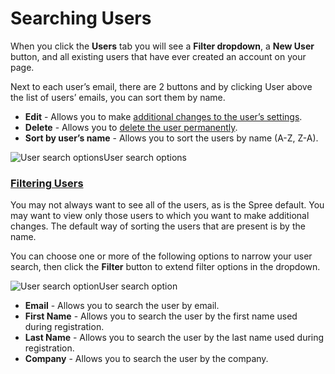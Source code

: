 # Searching Users

When you click the **Users** tab you will see a **Filter dropdown**, a **New User** button, and all existing users that have ever created an account on your page.

Next to each user’s email, there are 2 buttons and by clicking User above the list of users’ emails, you can sort them by name.

* **Edit** - Allows you to make [additional changes to the user’s settings](https://guides.spreecommerce.org/user/users/editing_users.html).
* **Delete** - Allows you to [delete the user permanently](https://guides.spreecommerce.org/user/users/deleting_users.html).
* **Sort by user’s name** - Allows you to sort the users by name \(A-Z, Z-A\).

![User search options](https://guides.spreecommerce.org/static/5f1bd63cf008218bfc7a2f769bdb1c12/03ffe/users_tab.jpg)User search options

### [Filtering Users](https://guides.spreecommerce.org/user/users/searching_users.html#filtering-users) <a id="filtering-users"></a>

You may not always want to see all of the users, as is the Spree default. You may want to view only those users to which you want to make additional changes. The default way of sorting the users that are present is by the name.

You can choose one or more of the following options to narrow your user search, then click the **Filter** button to extend filter options in the dropdown.

![User search option](https://guides.spreecommerce.org/static/331e824de37cc6047719c2be9e5e9449/03ffe/users_search_option.jpg)User search option

* **Email** - Allows you to search the user by email.
* **First Name** - Allows you to search the user by the first name used during registration.
* **Last Name** - Allows you to search the user by the last name used during registration.
* **Company** - Allows you to search the user by the company.

